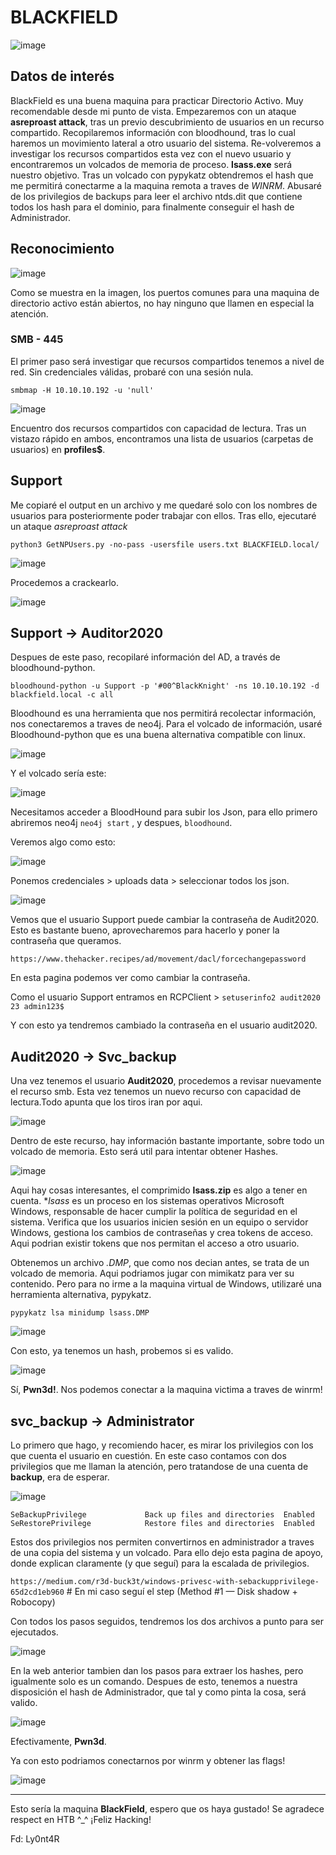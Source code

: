 # BLACKFIELD

![image](https://user-images.githubusercontent.com/87484792/185927247-84e56c72-0f5e-4dc7-b4bf-1b05adfe5ef9.png)

## Datos de interés

BlackField es una buena maquina para practicar Directorio Activo. Muy recomendable desde mi punto de vista.
Empezaremos con un ataque **asreproast attack**, tras un previo descubrimiento de usuarios en un recurso compartido.
Recopilaremos información con bloodhound, tras lo cual haremos un movimiento lateral a otro usuario del sistema.
Re-volveremos a investigar los recursos compartidos esta vez con el nuevo usuario y encontraremos un volcados de memoria de proceso.
**lsass.exe** será nuestro objetivo. Tras un volcado con pypykatz obtendremos el hash que me permitirá conectarme a la maquina remota a traves de *WINRM*.
Abusaré de los privilegios de backups para leer el archivo ntds.dit que contiene todos los hash para el dominio, para finalmente conseguir el hash de Administrador.

## Reconocimiento

![image](https://user-images.githubusercontent.com/87484792/185928850-d7dfb56d-8a6c-46bb-bff0-59499a198f38.png)

Como se muestra en la imagen, los puertos comunes para una maquina de directorio activo están abiertos, no hay ninguno que llamen en especial la atención.

### SMB - 445

El primer paso será investigar que recursos compartidos tenemos a nivel de red. Sin credenciales válidas, probaré con una sesión nula.

`smbmap -H 10.10.10.192 -u 'null'`

![image](https://user-images.githubusercontent.com/87484792/185932051-41899009-64de-448c-8d24-fde4be501609.png)

Encuentro dos recursos compartidos con capacidad de lectura. 
Tras un vistazo rápido en ambos, encontramos una lista de usuarios (carpetas de usuarios) en **profiles$**.

## Support

Me copiaré el output en un archivo y me quedaré solo con los nombres de usuarios para posteriormente poder trabajar con ellos.
Tras ello, ejecutaré un ataque *asreproast attack* 

`python3 GetNPUsers.py -no-pass -usersfile users.txt BLACKFIELD.local/`

![image](https://user-images.githubusercontent.com/87484792/185952673-a95ce938-5f82-4eaf-948a-5986ccbfd835.png)

Procedemos a crackearlo.

![image](https://user-images.githubusercontent.com/87484792/185954026-279755ca-274f-4ab7-a0ae-0dc3abf4053e.png)

## Support -> Auditor2020

Despues de este paso, recopilaré información del AD, a través de bloodhound-python.

`bloodhound-python -u Support -p '#00^BlackKnight' -ns 10.10.10.192 -d blackfield.local -c all`

Bloodhound es una herramienta que nos permitirá recolectar información, nos conectaremos a traves de neo4j. Para el volcado de información, usaré Bloodhound-python que es una buena alternativa compatible con linux.

![image](https://user-images.githubusercontent.com/87484792/185989059-9c0e0fb7-b52a-478e-adf9-0e6ab0fc198a.png)

Y el volcado sería este:

![image](https://user-images.githubusercontent.com/87484792/185989568-a55a1a1e-dacc-4d45-9276-ab5e6cdf10a8.png)

Necesitamos acceder a BloodHound para subir los Json, para ello primero abriremos neo4j `neo4j start` , y despues, `bloodhound`.

Veremos algo como esto:

![image](https://user-images.githubusercontent.com/87484792/185991118-dc3803b1-3883-42ad-b18a-aa66652d48a5.png)

Ponemos credenciales > uploads data > seleccionar todos los json.

![image](https://user-images.githubusercontent.com/87484792/185992980-11530267-4d1c-4d74-b605-4f53d74ad6b6.png)

Vemos que el usuario Support puede cambiar la contraseña de Audit2020. Esto es bastante bueno, aprovecharemos para hacerlo y poner la contraseña que queramos.

`https://www.thehacker.recipes/ad/movement/dacl/forcechangepassword` 

En esta pagina podemos ver como cambiar la contraseña.

Como el usuario Support entramos en RCPClient > `setuserinfo2 audit2020 23 admin123$`

Y con esto ya tendremos cambiado la contraseña en el usuario audit2020.

## Audit2020 -> Svc_backup

Una vez tenemos el usuario **Audit2020**, procedemos a revisar nuevamente el recurso smb. Esta vez tenemos un nuevo recurso con capacidad de lectura.Todo apunta que los tiros iran por aqui.

![image](https://user-images.githubusercontent.com/87484792/185996425-c8cff322-db4b-4365-b8bd-fe46b3b95325.png)

Dentro de este recurso, hay información bastante importante, sobre todo un volcado de memoria. Esto será util para intentar obtener Hashes.

![image](https://user-images.githubusercontent.com/87484792/185996704-ce6b1ec3-fbc7-4f14-9a67-4a2ced83bbd4.png)

Aqui hay cosas interesantes, el comprimido **lsass.zip** es algo a tener en cuenta. **lsass* es un proceso en los sistemas operativos Microsoft Windows, responsable de hacer cumplir la política de seguridad en el sistema. Verifica que los usuarios inicien sesión en un equipo o servidor Windows, gestiona los cambios de contraseñas y crea tokens de acceso. Aqui podrian existir tokens que nos permitan el acceso a otro usuario.

Obtenemos un archivo *.DMP*, que como nos decian antes, se trata de un volcado de memoria. Aqui podriamos jugar con mimikatz para ver su contenido. Pero para no irme a la maquina virtual de Windows, utilizaré una herramienta alternativa, pypykatz.

`pypykatz lsa minidump lsass.DMP`

![image](https://user-images.githubusercontent.com/87484792/185997502-2cd38f40-31af-41e3-9acb-250b2dd926dc.png)

Con esto, ya tenemos un hash, probemos si es valido.

![image](https://user-images.githubusercontent.com/87484792/185997852-7fd0754e-7eb7-43c3-9f8d-931f9d9b5f28.png)

Sí, **Pwn3d!**. Nos podemos conectar a la maquina victima a traves de winrm!

## svc_backup -> Administrator

Lo primero que hago, y recomiendo hacer, es mirar los privilegios con los que cuenta el usuario en cuestión. En este caso contamos con dos privilegios que me llaman la atención, pero tratandose de una cuenta de **backup**, era de esperar.

![image](https://user-images.githubusercontent.com/87484792/185999814-f0c31c61-8e19-4bee-a84e-c0bc547c2099.png)

```
SeBackupPrivilege             Back up files and directories  Enabled
SeRestorePrivilege            Restore files and directories  Enabled
```

Estos dos privilegios nos permiten convertirnos en administrador a traves de una copia del sistema y un volcado. Para ello dejo esta pagina de apoyo, donde explican claramente (y que seguí) para la escalada de privilegios.

`https://medium.com/r3d-buck3t/windows-privesc-with-sebackupprivilege-65d2cd1eb960` # En mi caso seguí el step (Method #1 — Disk shadow + Robocopy)

Con todos los pasos seguidos, tendremos los dos archivos a punto para ser ejecutados.

![image](https://user-images.githubusercontent.com/87484792/186001157-e4ca37bd-eac9-4cff-b50b-a73db2ae8525.png)

En la web anterior tambien dan los pasos para extraer los hashes, pero igualmente solo es un comando. Despues de esto, tenemos a nuestra disposición el hash de Administrador, que tal y como pinta la cosa, será valido.

![image](https://user-images.githubusercontent.com/87484792/186001603-b5a9ca87-311c-425d-aede-eb2de6b1f384.png)

Efectivamente, **Pwn3d**.

Ya con esto podriamos conectarnos por winrm y obtener las flags!

![image](https://user-images.githubusercontent.com/87484792/186002034-7984145c-3532-4a6d-984d-38d244379473.png)


-------------------------------------------------------------------------------------------

Esto sería la maquina **BlackField**, espero que os haya gustado! 
Se agradece respect en HTB  ^_^ 
¡Feliz Hacking!

Fd: Ly0nt4R
